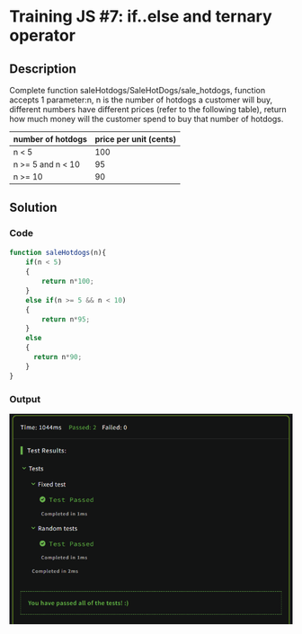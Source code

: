 # Training JS #7: if..else and ternary operator

## Description

Complete function saleHotdogs/SaleHotDogs/sale_hotdogs, function accepts 1 parameter:n, n is the number of hotdogs a customer will buy, different numbers have different prices (refer to the following table), return how much money will the customer spend to buy that number of hotdogs.


number of hotdogs   | price per unit (cents)   |
|-------------------|------------------------- |
| n < 5             | 100                      |
| n >= 5 and n < 10 | 95                       |
| n >= 10           | 90                       |

## Solution

### Code

```JavaScript
function saleHotdogs(n){
    if(n < 5)
    {
        return n*100;
    }
    else if(n >= 5 && n < 10)
    {
        return n*95;
    }
    else
    {
      return n*90;
    }
}
```

### Output

<img src="./../Images/ternary.png" alt="drawing"/><br>